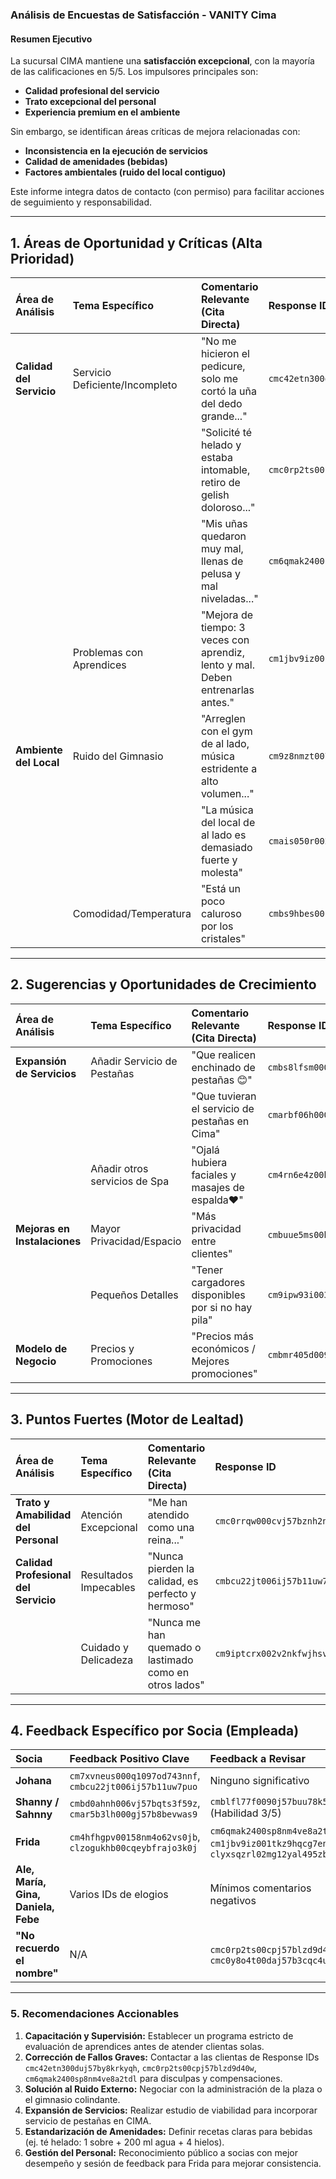 ### Análisis de Encuestas de Satisfacción - VANITY Cima

#### Resumen Ejecutivo

La sucursal CIMA mantiene una **satisfacción excepcional**, con la mayoría de las calificaciones en 5/5. Los impulsores principales son:

* **Calidad profesional del servicio**
* **Trato excepcional del personal**
* **Experiencia premium en el ambiente**

Sin embargo, se identifican áreas críticas de mejora relacionadas con:

* **Inconsistencia en la ejecución de servicios**
* **Calidad de amenidades (bebidas)**
* **Factores ambientales (ruido del local contiguo)**

Este informe integra datos de contacto (con permiso) para facilitar acciones de seguimiento y responsabilidad.

---

## 1. Áreas de Oportunidad y Críticas (Alta Prioridad)

| Área de Análisis         | Tema Específico                | Comentario Relevante (Cita Directa)                                             | Response ID                 | Teléfono Contacto (Permiso) |
| :----------------------- | :----------------------------- | :------------------------------------------------------------------------------ | :-------------------------- | :-------------------------- |
| **Calidad del Servicio** | Servicio Deficiente/Incompleto | "No me hicieron el pedicure, solo me cortó la uña del dedo grande..."           | `cmc42etn300duj57by8krkyqh` | `8442274487` (Sí 😍)        |
|                          |                                | "Solicité té helado y estaba intomable, retiro de gelish doloroso..."           | `cmc0rp2ts00cpj57blzd9d40w` | `8441608459` (Sí 😍)        |
|                          |                                | "Mis uñas quedaron muy mal, llenas de pelusa y mal niveladas..."                | `cm6qmak2400sp8nm4ve8a2tdl` | `8441056476` (Sí 😍)        |
|                          | Problemas con Aprendices       | "Mejora de tiempo: 3 veces con aprendiz, lento y mal. Deben entrenarlas antes." | `cm1jbv9iz001tkz9hqcg7en7f` | `8441393116` (Sí 😍)        |
| **Ambiente del Local**   | Ruido del Gimnasio             | "Arreglen con el gym de al lado, música estridente a alto volumen..."           | `cm9z8nmzt007q2nkftu4wv85l` | `8444990898` (Sí 😍)        |
|                          |                                | "La música del local de al lado es demasiado fuerte y molesta"                  | `cmais050r002rpak4x6nocyyx` | `8442746706` (Sí 😍)        |
|                          | Comodidad/Temperatura          | "Está un poco caluroso por los cristales"                                       | `cmbs9hbes00b5j57b56r76jzq` | `8688350237` (Sí 😍)        |

---

## 2. Sugerencias y Oportunidades de Crecimiento

| Área de Análisis             | Tema Específico               | Comentario Relevante (Cita Directa)               | Response ID                  | Teléfono Contacto (Permiso) |
| :--------------------------- | :---------------------------- | :------------------------------------------------ | :--------------------------- | :-------------------------- |
| **Expansión de Servicios**   | Añadir Servicio de Pestañas   | "Que realicen enchinado de pestañas 😊"           | `cmbs8lfsm000azj57bkoh6n04y` | `8441854550`                |
|                              |                               | "Que tuvieran el servicio de pestañas en Cima"    | `cmarbf06h000pj57bpznttfdh`  | `8442810795` (Sí 😍)        |
|                              | Añadir otros servicios de Spa | "Ojalá hubiera faciales y masajes de espalda♥️"   | `cm4rn6e4z00bc8nm4ie66zie0`  | `8446788910` (Sí 😍)        |
| **Mejoras en Instalaciones** | Mayor Privacidad/Espacio      | "Más privacidad entre clientes"                   | `cmbuue5ms00bpj57bnz9zx7ow`  | `8445067795` (Sí 😍)        |
|                              | Pequeños Detalles             | "Tener cargadores disponibles por si no hay pila" | `cm9ipw93i00332nkfevw5diio`  | `8445510670` (Sí 😍)        |
| **Modelo de Negocio**        | Precios y Promociones         | "Precios más económicos / Mejores promociones"    | `cmbmr405d009kj57bsh7ypqpx`  | `8442299177` (Sí 😍)        |

---

## 3. Puntos Fuertes (Motor de Lealtad)

| Área de Análisis                     | Tema Específico       | Comentario Relevante (Cita Directa)                    | Response ID                 |
| :----------------------------------- | :-------------------- | :----------------------------------------------------- | :-------------------------- |
| **Trato y Amabilidad del Personal**  | Atención Excepcional  | "Me han atendido como una reina..."                    | `cmc0rrqw000cvj57bznh2nmcg` |
| **Calidad Profesional del Servicio** | Resultados Impecables | "Nunca pierden la calidad, es perfecto y hermoso"      | `cmbcu22jt006ij57b11uw7puo` |
|                                      | Cuidado y Delicadeza  | "Nunca me han quemado o lastimado como en otros lados" | `cm9iptcrx002v2nkfwjhsvfzf` |

---

## 4. Feedback Específico por Socia (Empleada)

| Socia                               | Feedback Positivo Clave                                  | Feedback a Revisar                                                                    |
| :---------------------------------- | :------------------------------------------------------- | :------------------------------------------------------------------------------------ |
| **Johana**                          | `cm7xvneus000q1097od743nnf`, `cmbcu22jt006ij57b11uw7puo` | Ninguno significativo                                                                 |
| **Shanny / Sahnny**                 | `cmbd0ahnh006vj57bqts3f59z`, `cmar5b3lh000gj57b8bevwas9` | `cmblfl77f0090j57buu78k56v` (Habilidad 3/5)                                           |
| **Frida**                           | `cm4hfhgpv00158nm4o62vs0jb`, `clzogukhb00cqeybfrajo3k0j` | `cm6qmak2400sp8nm4ve8a2tdl`, `cm1jbv9iz001tkz9hqcg7en7f`, `clyxsqzrl02mg12yal495zblr` |
| **Ale, María, Gina, Daniela, Febe** | Varios IDs de elogios                                    | Mínimos comentarios negativos                                                         |
| **"No recuerdo el nombre"**         | N/A                                                      | `cmc0rp2ts00cpj57blzd9d40w`, `cmc0y8o4t00daj57b3cqc4un2`                              |

---

### 5. Recomendaciones Accionables

1. **Capacitación y Supervisión:** Establecer un programa estricto de evaluación de aprendices antes de atender clientas solas.
2. **Corrección de Fallos Graves:** Contactar a las clientas de Response IDs `cmc42etn300duj57by8krkyqh`, `cmc0rp2ts00cpj57blzd9d40w`, `cm6qmak2400sp8nm4ve8a2tdl` para disculpas y compensaciones.
3. **Solución al Ruido Externo:** Negociar con la administración de la plaza o el gimnasio colindante.
4. **Expansión de Servicios:** Realizar estudio de viabilidad para incorporar servicio de pestañas en CIMA.
5. **Estandarización de Amenidades:** Definir recetas claras para bebidas (ej. té helado: 1 sobre + 200 ml agua + 4 hielos).
6. **Gestión del Personal:** Reconocimiento público a socias con mejor desempeño y sesión de feedback para Frida para mejorar consistencia.
